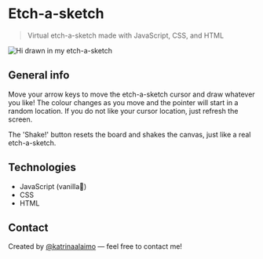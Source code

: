 # Etch-a-sketch

> Virtual etch-a-sketch made with JavaScript, CSS, and HTML

![Hi drawn in my etch-a-sketch](https://static.wixstatic.com/media/d051dc_18180aa559ea4c9f9e175e11ad678114~mv2.gif)

## General info

Move your arrow keys to move the etch-a-sketch cursor and draw whatever you like! The colour changes as you move and the pointer will start in a random location. If you do not like your cursor location, just refresh the screen.

The 'Shake!' button resets the board and shakes the canvas, just like a real etch-a-sketch.

## Technologies

-   JavaScript (vanilla🍦)
-   CSS
-   HTML

## Contact

Created by [@katrinaalaimo](https://www.katrinaalaimo.com/) — feel free to contact me!
